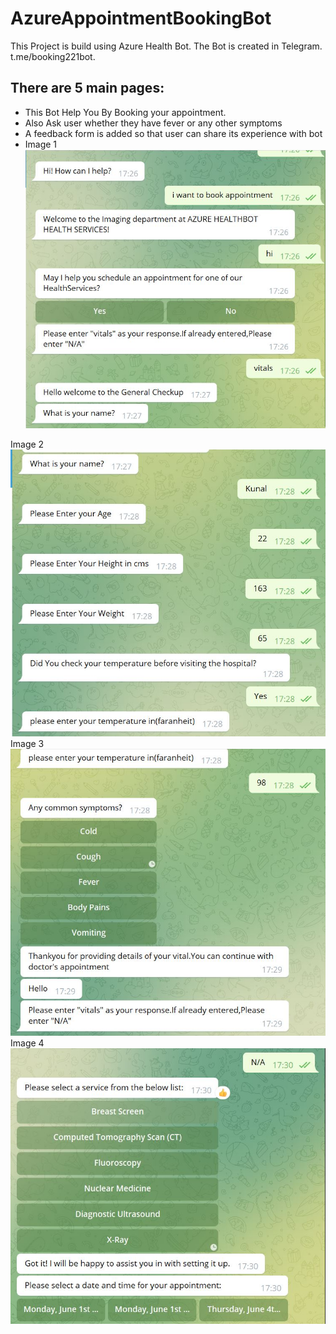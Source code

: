 # AzureAppointmentBookingBot
This Project is build using Azure Health Bot. 
The Bot is created in Telegram.
t.me/booking221bot.
## There are 5 main pages:
* This Bot Help You By Booking your appointment.
* Also Ask user whether they have fever or any other symptoms
* A feedback form is added so that user can share its experience with bot
* Image 1
![](Img/pic1.JPG)

Image 2
![](Img/pic2.JPG)
Image 3
![](Img/pic3.JPG)
Image 4
![](Img/pic4.JPG)
